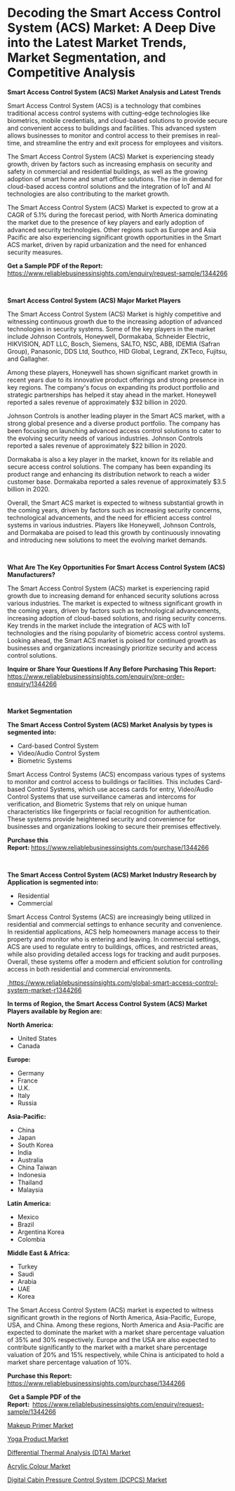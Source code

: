 <p><h1>Decoding the Smart Access Control System (ACS) Market: A Deep Dive into the Latest Market Trends, Market Segmentation, and Competitive Analysis</h1></p><p><strong>Smart Access Control System (ACS) Market Analysis and Latest Trends</strong></p>
<p><p>Smart Access Control System (ACS) is a technology that combines traditional access control systems with cutting-edge technologies like biometrics, mobile credentials, and cloud-based solutions to provide secure and convenient access to buildings and facilities. This advanced system allows businesses to monitor and control access to their premises in real-time, and streamline the entry and exit process for employees and visitors.</p><p>The Smart Access Control System (ACS) Market is experiencing steady growth, driven by factors such as increasing emphasis on security and safety in commercial and residential buildings, as well as the growing adoption of smart home and smart office solutions. The rise in demand for cloud-based access control solutions and the integration of IoT and AI technologies are also contributing to the market growth.</p><p>The Smart Access Control System (ACS) Market is expected to grow at a CAGR of 5.1% during the forecast period, with North America dominating the market due to the presence of key players and early adoption of advanced security technologies. Other regions such as Europe and Asia Pacific are also experiencing significant growth opportunities in the Smart ACS market, driven by rapid urbanization and the need for enhanced security measures.</p></p>
<p><strong>Get a Sample PDF of the Report:&nbsp;</strong> <a href="https://www.reliablebusinessinsights.com/enquiry/request-sample/1344266">https://www.reliablebusinessinsights.com/enquiry/request-sample/1344266</a></p>
<p>&nbsp;</p>
<p><strong>Smart Access Control System (ACS) Major Market Players</strong></p>
<p><p>The Smart Access Control System (ACS) Market is highly competitive and witnessing continuous growth due to the increasing adoption of advanced technologies in security systems. Some of the key players in the market include Johnson Controls, Honeywell, Dormakaba, Schneider Electric, HIKVISION, ADT LLC, Bosch, Siemens, SALTO, NSC, ABB, IDEMIA (Safran Group), Panasonic, DDS Ltd, Southco, HID Global, Legrand, ZKTeco, Fujitsu, and Gallagher.</p><p>Among these players, Honeywell has shown significant market growth in recent years due to its innovative product offerings and strong presence in key regions. The company's focus on expanding its product portfolio and strategic partnerships has helped it stay ahead in the market. Honeywell reported a sales revenue of approximately $32 billion in 2020.</p><p>Johnson Controls is another leading player in the Smart ACS market, with a strong global presence and a diverse product portfolio. The company has been focusing on launching advanced access control solutions to cater to the evolving security needs of various industries. Johnson Controls reported a sales revenue of approximately $22 billion in 2020.</p><p>Dormakaba is also a key player in the market, known for its reliable and secure access control solutions. The company has been expanding its product range and enhancing its distribution network to reach a wider customer base. Dormakaba reported a sales revenue of approximately $3.5 billion in 2020.</p><p>Overall, the Smart ACS market is expected to witness substantial growth in the coming years, driven by factors such as increasing security concerns, technological advancements, and the need for efficient access control systems in various industries. Players like Honeywell, Johnson Controls, and Dormakaba are poised to lead this growth by continuously innovating and introducing new solutions to meet the evolving market demands.</p></p>
<p>&nbsp;</p>
<p><strong>What Are The Key Opportunities For Smart Access Control System (ACS) Manufacturers?</strong></p>
<p><p>The Smart Access Control System (ACS) market is experiencing rapid growth due to increasing demand for enhanced security solutions across various industries. The market is expected to witness significant growth in the coming years, driven by factors such as technological advancements, increasing adoption of cloud-based solutions, and rising security concerns. Key trends in the market include the integration of ACS with IoT technologies and the rising popularity of biometric access control systems. Looking ahead, the Smart ACS market is poised for continued growth as businesses and organizations increasingly prioritize security and access control solutions.</p></p>
<p><strong>Inquire or Share Your Questions If Any Before Purchasing This Report:</strong> <a href="https://www.reliablebusinessinsights.com/enquiry/pre-order-enquiry/1344266">https://www.reliablebusinessinsights.com/enquiry/pre-order-enquiry/1344266</a></p>
<p>&nbsp;</p>
<p><strong>Market Segmentation</strong></p>
<p><strong>The Smart Access Control System (ACS) Market Analysis by types is segmented into:</strong></p>
<p><ul><li>Card-based Control System</li><li>Video/Audio Control System</li><li>Biometric Systems</li></ul></p>
<p><p>Smart Access Control Systems (ACS) encompass various types of systems to monitor and control access to buildings or facilities. This includes Card-based Control Systems, which use access cards for entry, Video/Audio Control Systems that use surveillance cameras and intercoms for verification, and Biometric Systems that rely on unique human characteristics like fingerprints or facial recognition for authentication. These systems provide heightened security and convenience for businesses and organizations looking to secure their premises effectively.</p></p>
<p><strong>Purchase this Report:&nbsp;</strong><a href="https://www.reliablebusinessinsights.com/purchase/1344266">https://www.reliablebusinessinsights.com/purchase/1344266</a></p>
<p>&nbsp;</p>
<p><strong>The Smart Access Control System (ACS) Market Industry Research by Application is segmented into:</strong></p>
<p><ul><li>Residential</li><li>Commercial</li></ul></p>
<p><p>Smart Access Control Systems (ACS) are increasingly being utilized in residential and commercial settings to enhance security and convenience. In residential applications, ACS help homeowners manage access to their property and monitor who is entering and leaving. In commercial settings, ACS are used to regulate entry to buildings, offices, and restricted areas, while also providing detailed access logs for tracking and audit purposes. Overall, these systems offer a modern and efficient solution for controlling access in both residential and commercial environments.</p></p>
<p><a href="https://www.reliablebusinessinsights.com/global-smart-access-control-system-market-r1344266">&nbsp;https://www.reliablebusinessinsights.com/global-smart-access-control-system-market-r1344266</a></p>
<p><strong>In terms of Region, the Smart Access Control System (ACS) Market Players available by Region are:</strong></p>
<p>
    <p> <strong> North America: </strong>
        <ul>
            <li>United States</li>
            <li>Canada</li>
        </ul>
        </p> 
    <p> <strong> Europe: </strong>
        <ul>
            <li>Germany</li>
            <li>France</li>
            <li>U.K.</li>
            <li>Italy</li>
            <li>Russia</li>
        </ul>
        </p> 
    <p> <strong> Asia-Pacific: </strong>
        <ul>
            <li>China</li>
            <li>Japan</li>
            <li>South Korea</li>
            <li>India</li>
            <li>Australia</li>
            <li>China Taiwan</li>
            <li>Indonesia</li>
            <li>Thailand</li>
            <li>Malaysia</li>
        </ul>
        </p> 
    <p> <strong> Latin America: </strong>
        <ul>
            <li>Mexico</li>
            <li>Brazil</li>
            <li>Argentina Korea</li>
            <li>Colombia</li>
        </ul>
        </p> 
    <p> <strong> Middle East & Africa: </strong>
        <ul>
            <li>Turkey</li>
            <li>Saudi</li>
            <li>Arabia</li>
            <li>UAE</li>
            <li>Korea</li>
        </ul>
    </p>
    </p>
<p><p>The Smart Access Control System (ACS) market is expected to witness significant growth in the regions of North America, Asia-Pacific, Europe, USA, and China. Among these regions, North America and Asia-Pacific are expected to dominate the market with a market share percentage valuation of 35% and 30% respectively. Europe and the USA are also expected to contribute significantly to the market with a market share percentage valuation of 20% and 15% respectively, while China is anticipated to hold a market share percentage valuation of 10%.</p></p>
<p><strong>Purchase this Report: </strong><a href="https://www.reliablebusinessinsights.com/purchase/1344266">https://www.reliablebusinessinsights.com/purchase/1344266</a></p>
<p>&nbsp;<strong>Get a Sample PDF of the Report:&nbsp;&nbsp;</strong><a href="https://www.reliablebusinessinsights.com/enquiry/request-sample/1344266">https://www.reliablebusinessinsights.com/enquiry/request-sample/1344266</a></p>
<p><strong></strong></p>
<p><p><a href="https://medium.com/@ransomohns/insights-into-the-makeup-primer-market-size-which-is-expanding-with-a-12-2-cagr-from-2024-2031-4053af060d67">Makeup Primer Market</a></p><p><a href="https://medium.com/@guyskiles48/insights-into-the-yoga-product-industry-market-financial-status-market-size-and-revenue-analysis-269f9d129653">Yoga Product Market</a></p><p><a href="https://github.com/theanastasiyah/Market-Research-Report-List-1/blob/main/differential-thermal-analysis-dta-market.md">Differential Thermal Analysis (DTA) Market</a></p><p><a href="https://medium.com/@dellkoepp_34276/navigating-the-global-acrylic-colour-market-landscape-trends-forecasts-and-impact-analysis-2024-820a2fc41871">Acrylic Colour Market</a></p><p><a href="https://github.com/khlifeservices/Market-Research-Report-List-1/blob/main/digital-cabin-pressure-control-system-dcpcs-market.md">Digital Cabin Pressure Control System (DCPCS) Market</a></p></p>